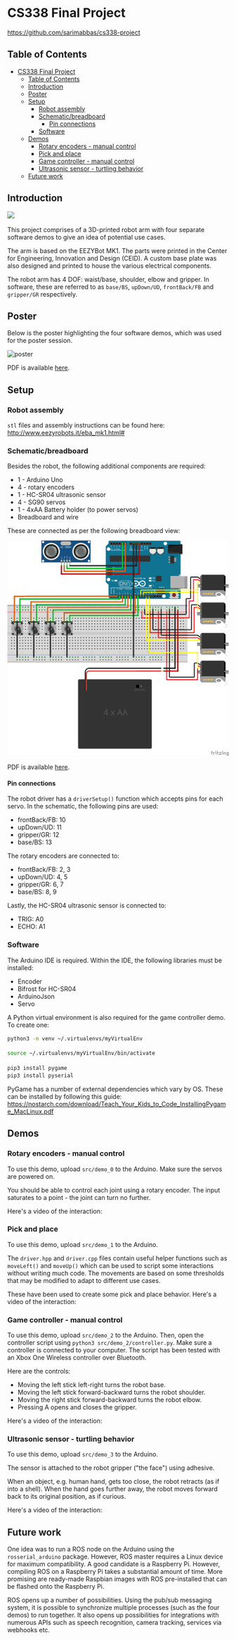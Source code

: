 # CS338 Final Project

<https://github.com/sarimabbas/cs338-project>

## Table of Contents

- [CS338 Final Project](#cs338-final-project)
  - [Table of Contents](#table-of-contents)
  - [Introduction](#introduction)
  - [Poster](#poster)
  - [Setup](#setup)
    - [Robot assembly](#robot-assembly)
    - [Schematic/breadboard](#schematicbreadboard)
      - [Pin connections](#pin-connections)
    - [Software](#software)
  - [Demos](#demos)
    - [Rotary encoders - manual control](#rotary-encoders---manual-control)
    - [Pick and place](#pick-and-place)
    - [Game controller - manual control](#game-controller---manual-control)
    - [Ultrasonic sensor - turtling behavior](#ultrasonic-sensor---turtling-behavior)
  - [Future work](#future-work)

## Introduction

<img src="./docs/robot.png" width=500>

This project comprises of a 3D-printed robot arm with four separate software demos to give an idea of potential use cases. 

The arm is based on the EEZYBot MK1. The parts were printed in the Center for Engineering, Innovation and Design (CEID). A custom base plate was also designed and printed to house the various electrical components. 

The robot arm has 4 DOF: waist/base, shoulder, elbow and gripper. In software, these are referred to as `base/BS`, `upDown/UD`, `frontBack/FB` and `gripper/GR` respectively. 

## Poster

Below is the poster highlighting the four software demos, which was used for the poster session. 

![poster](./docs/poster/poster.png "Poster")

PDF is available [here](./docs/poster/poster.pdf). 

## Setup

### Robot assembly

`stl` files and assembly instructions can be found here: <http://www.eezyrobots.it/eba_mk1.html#>

### Schematic/breadboard

Besides the robot, the following additional components are required: 

- 1 - Arduino Uno
- 4 - rotary encoders
- 1 - HC-SR04 ultrasonic sensor
- 4 - SG90 servos
- 1 - 4xAA Battery holder (to power servos) 
- Breadboard and wire

These are connected as per the following breadboard view:

![breadboard](./docs/schematic/schematic_bb.png "Breadboard View")

PDF is available [here](./docs/schematic/schematic_bb.pdf).

#### Pin connections

The robot driver has a `driverSetup()` function which accepts pins for each servo. In the schematic, the following pins are used:

- frontBack/FB: 10
- upDown/UD: 11
- gripper/GR: 12
- base/BS: 13

The rotary encoders are connected to:
- frontBack/FB: 2, 3
- upDown/UD: 4, 5
- gripper/GR: 6, 7
- base/BS: 8, 9

Lastly, the HC-SR04 ultrasonic sensor is connected to:

- TRIG: A0
- ECHO: A1

### Software

The Arduino IDE is required. Within the IDE, the following libraries must be installed:

- Encoder
- Bifrost for HC-SR04
- ArduinoJson
- Servo

A Python virtual environment is also required for the game controller demo. To create one:

```bash
python3 -m venv ~/.virtualenvs/myVirtualEnv

source ~/.virtualenvs/myVirtualEnv/bin/activate

pip3 install pygame
pip3 install pyserial
```

PyGame has a number of external dependencies which vary by OS. These can be installed by following this guide: <https://nostarch.com/download/Teach_Your_Kids_to_Code_InstallingPygame_MacLinux.pdf>

## Demos

### Rotary encoders - manual control

To use this demo, upload `src/demo_0` to the Arduino. Make sure the servos are powered on.

You should be able to control each joint using a rotary encoder. The input saturates to a point - the joint can turn no further.

Here's a video of the interaction:

### Pick and place

To use this demo, upload `src/demo_1` to the Arduino.

The `driver.hpp` and `driver.cpp` files contain useful helper functions such as `moveLeft()` and `moveUp()` which can be used to script some interactions without writing much code. The movements are based on some thresholds that may be modified to adapt to different use cases.

These have been used to create some pick and place behavior. Here's a video of the interaction:


### Game controller - manual control

To use this demo, upload `src/demo_2` to the Arduino. Then, open the controller script using `python3 src/demo_2/controller.py`. Make sure a controller is connected to your computer. The script has been tested with an Xbox One Wireless controller over Bluetooth.

Here are the controls:

- Moving the left stick left-right turns the robot base.
- Moving the left stick forward-backward turns the robot shoulder.
- Moving the right stick forward-backward turns the robot elbow.
- Pressing A opens and closes the gripper.

Here's a video of the interaction:

### Ultrasonic sensor - turtling behavior

To use this demo, upload `src/demo_3` to the Arduino.

The sensor is attached to the robot gripper ("the face") using adhesive.

When an object, e.g. human hand, gets too close, the robot retracts (as if into a shell). When the hand goes further away, the robot moves forward back to its original position, as if curious.

Here's a video of the interaction:

## Future work

One idea was to run a ROS node on the Arduino using the `rosserial_arduino` package. However, ROS master requires a Linux device for maximum compatibility. A good candidate is a Raspberry Pi. However, compiling ROS on a Raspberry Pi takes a substantial amount of time. More promising are ready-made Raspbian images with ROS pre-installed that can be flashed onto the Raspberry Pi.

ROS opens up a number of possibilities. Using the pub/sub messaging system, it is possible to synchronize multiple processes (such as the four demos) to run together. It also opens up possibilities for integrations with numerous APIs such as speech recognition, camera tracking, services via webhooks etc.
